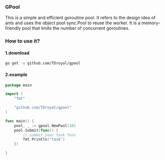 ### GPool

This is a simple and efficient goroutine pool. It refers to the design idea of ants and uses the object pool sync.Pool to reuse the worker. It is a memory-friendly pool that limits the number of concurrent goroutines.

### How to use it?

#### 1.download

```bash
go get -u github.com/TDroyal/gpool

```

#### 2.example
```go
package main

import (
	"fmt"

	"github.com/TDroyal/gpool"
)

func main() {
	pool, _ := gpool.NewPool(10)
	pool.Submit(func() {
		// submit your task func
		fmt.Println("task")
	})

}
```
